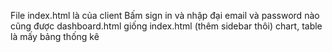File index.html là của client
Bấm sign in và nhập đại email và password nào cũng được
dashboard.html giống index.html (thêm sidebar thôi)
chart, table là mấy bảng thống kê